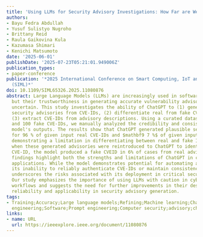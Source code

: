 ```yaml
---
title: 'Using LLMs for Security Advisory Investigations: How Far are We?'
authors:
- Bayu Fedra Abdullah
- Yusuf Sulistyo Nugroho
- Brittany Reid
- Raula Gaikovina Kula
- Kazumasa Shimari
- Kenichi Matsumoto
date: '2025-06-01'
publishDate: '2025-07-23T05:21:01.949006Z'
publication_types:
- paper-conference
publication: '*2025 International Conference on Smart Computing, IoT and Machine Learning
  (SIML)*'
doi: 10.1109/SIML65326.2025.11080876
abstract: Large Language Models (LLMs) are increasingly used in software security,
  but their trustworthiness in generating accurate vulnerability advisories remains
  uncertain. This study investigates the ability of ChatGPT to (1) generate plausible
  security advisories from CVE-IDs, (2) differentiate real from fake CVE-IDs, and
  (3) extract CVE-IDs from advisory descriptions. Using a curated dataset of 100 real
  and 100 fake CVE-IDs, we manually analyzed the credibility and consistency of the
  model's outputs. The results show that ChatGPT generated plausible security advisories
  for 96 % of given input real CVE-IDs and $mathbf9 7 %$ of given input fake CVE-IDs,
  demonstrating a limitation in differentiating between real and fake IDs. Furthermore,
  when these generated advisories were reintroduced to ChatGPT to identify their original
  CVE-ID, the model produced a fake CVEID in 6% of cases from real advisories. These
  findings highlight both the strengths and limitations of ChatGPT in cybersecurity
  applications. While the model demonstrates potential for automating advisory generation,
  its inability to reliably authenticate CVE-IDs or maintain consistency upon re-evaluation
  underscores the risks associated with its deployment in critical security tasks.
  Our study emphasizes the importance of using LLMs with caution in cybersecurity
  workflows and suggests the need for further improvements in their design to improve
  reliability and applicability in security advisory generation.
tags:
- Training;Accuracy;Large language models;Refining;Machine learning;Chatbots;Reliability
  engineering;Software;Prompt engineering;Computer security;advisory;chatgpt;cve id;security;vulnerability
links:
- name: URL
  url: https://ieeexplore.ieee.org/document/11080876
---
```

